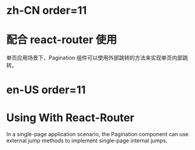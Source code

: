 # zh-CN order=11

# 配合 react-router 使用

单页应用场景下，Pagination 组件可以使用外部跳转的方法来实现单页内部跳转。

# en-US order=11

# Using With React-Router

In a single-page application scenario, the Pagination component can use external jump methods to implement single-page internal jumps.
